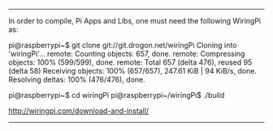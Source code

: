 
------------------------------------------------------------------------------
In order to compile, Pi Apps and Libs, one must need the following WiringPi as:

pi@raspberrypi~$ git clone git://git.drogon.net/wiringPi
Cloning into 'wiringPi'...
remote: Counting objects: 657, done.
remote: Compressing objects: 100% (599/599), done.
remote: Total 657 (delta 476), reused 95 (delta 58)
Receiving objects: 100% (657/657), 247.61 KiB | 94 KiB/s, done.
Resolving deltas: 100% (476/476), done.

pi@raspberrypi~$ cd wiringPi
pi@raspberrypi~/wiringPi$ ./build
    


http://wiringpi.com/download-and-install/


-------------------------------------------------------------------------------